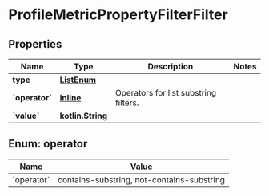 
# ProfileMetricPropertyFilterFilter

## Properties
| Name | Type | Description | Notes |
| ------------ | ------------- | ------------- | ------------- |
| **type** | [**ListEnum**](ListEnum.md) |  |  |
| **&#x60;operator&#x60;** | [**inline**](#&#x60;Operator&#x60;) | Operators for list substring filters. |  |
| **&#x60;value&#x60;** | **kotlin.String** |  |  |


<a id="`Operator`"></a>
## Enum: operator
| Name | Value |
| ---- | ----- |
| &#x60;operator&#x60; | contains-substring, not-contains-substring |



